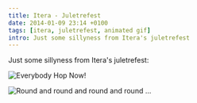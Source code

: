 ```yaml
---
title: Itera - Juletrefest
date: 2014-01-09 23:14 +0100
tags: [itera, juletrefest, animated gif]
intro: Just some sillyness from Itera's juletrefest
---
```


Just some sillyness from Itera's juletrefest:

![Everybody Hop Now!](/images/posts/2014/01/hopping.gif)

![Round and round and round and round ...](/images/posts/2014/01/circles.gif)
